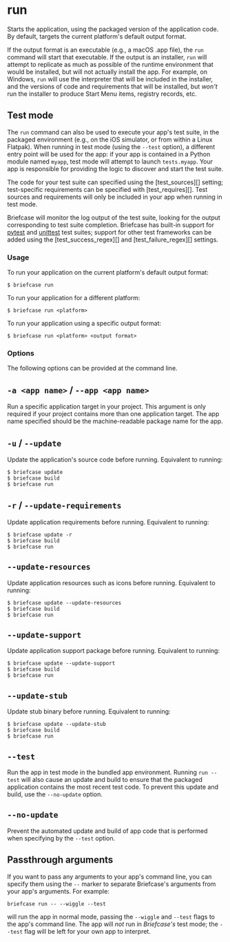 # run

Starts the application, using the packaged version of the application
code. By default, targets the current platform's default output format.

If the output format is an executable (e.g., a macOS .app file), the
`run` command will start that executable. If the output is an installer,
`run` will attempt to replicate as much as possible of the runtime
environment that would be installed, but will not actually install the
app. For example, on Windows, `run` will use the interpreter that will
be included in the installer, and the versions of code and requirements
that will be installed, but *won't* run the installer to produce Start
Menu items, registry records, etc.

## Test mode

The `run` command can also be used to execute your app's test suite, in
the packaged environment (e.g., on the iOS simulator, or from within a
Linux Flatpak). When running in test mode (using the `--test` option), a
different entry point will be used for the app: if your app is contained
in a Python module named `myapp`, test mode will attempt to launch
`tests.myapp`. Your app is responsible for providing the logic to
discover and start the test suite.

The code for your test suite can specified using the
[test_sources][] setting; test-specific
requirements can be specified with [test_requires][]. Test sources and requirements will only be included in
your app when running in test mode.

Briefcase will monitor the log output of the test suite, looking for the
output corresponding to test suite completion. Briefcase has built-in
support for [pytest](https://docs.pytest.org/en/latest) and
[unittest](https://docs.python.org/3/library/unittest.html) test suites;
support for other test frameworks can be added using the
[test_success_regex][] and
[test_failure_regex][] settings.

### Usage

To run your application on the current platform's default output format:

```console
$ briefcase run
```

To run your application for a different platform:

```console
$ briefcase run <platform>
```

To run your application using a specific output format:

```console
$ briefcase run <platform> <output format>
```

### Options

The following options can be provided at the command line.

## `-a <app name>` / `--app <app name>`

Run a specific application target in your project. This argument is only
required if your project contains more than one application target. The
app name specified should be the machine-readable package name for the
app.

## `-u` / `--update`

Update the application's source code before running. Equivalent to
running:

```console
$ briefcase update
$ briefcase build
$ briefcase run
```

## `-r` / `--update-requirements`

Update application requirements before running. Equivalent to running:

```console
$ briefcase update -r
$ briefcase build
$ briefcase run
```

## `--update-resources`

Update application resources such as icons before running. Equivalent to
running:

```console
$ briefcase update --update-resources
$ briefcase build
$ briefcase run
```

## `--update-support`

Update application support package before running. Equivalent to
running:

```console
$ briefcase update --update-support
$ briefcase build
$ briefcase run
```

## `--update-stub`

Update stub binary before running. Equivalent to running:

```console
$ briefcase update --update-stub
$ briefcase build
$ briefcase run
```

## `--test`

Run the app in test mode in the bundled app environment. Running
`run --test` will also cause an update and build to ensure that the
packaged application contains the most recent test code. To prevent this
update and build, use the `--no-update` option.

## `--no-update`

Prevent the automated update and build of app code that is performed
when specifying by the `--test` option.

## Passthrough arguments

If you want to pass any arguments to your app's command line, you can
specify them using the `--` marker to separate Briefcase's arguments
from your app's arguments. For example:

```console
briefcase run -- --wiggle --test
```

will run the app in normal mode, passing the `--wiggle` and `--test`
flags to the app's command line. The app will *not* run in *Briefcase's*
test mode; the `--test` flag will be left for your own app to interpret.
